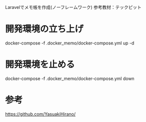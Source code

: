 Laravelでメモ帳を作成(ノーフレームワーク)
参考教材：テックピット


# 開発環境の立ち上げ
docker-compose -f .docker_memo/docker-compose.yml up -d

# 開発環境を止める
docker-compose -f .docker_memo/docker-compose.yml down


# 参考
https://github.com/YasuakiHirano/
